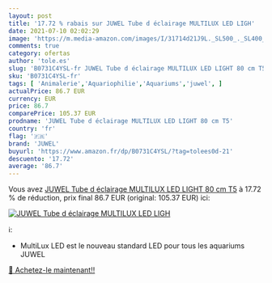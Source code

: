 ```yaml
---
layout: post
title: '17.72 % rabais sur JUWEL Tube d éclairage MULTILUX LED LIGH'
date: 2021-07-10 02:02:29
image: 'https://m.media-amazon.com/images/I/31714d21J9L._SL500_._SL400_.jpg'
comments: true
category: ofertas
author: 'tole.es'
slug: 'B0731C4YSL-fr JUWEL Tube d éclairage MULTILUX LED LIGHT 80 cm T5'
sku: 'B0731C4YSL-fr'
tags: [ 'Animalerie','Aquariophilie','Aquariums','juwel', ]
actualPrice: 86.7 EUR
currency: EUR
price: 86.7
comparePrice: 105.37 EUR
prodname: 'JUWEL Tube d éclairage MULTILUX LED LIGHT 80 cm T5'
country: 'fr'
flag: '🇫🇷'
brand: 'JUWEL'
buyurl: 'https://www.amazon.fr/dp/B0731C4YSL/?tag=tolees0d-21'
descuento: '17.72'
average: '86.7'
---
```


Vous avez [JUWEL Tube d éclairage MULTILUX LED LIGHT 80 cm T5](https://www.amazon.fr/dp/B0731C4YSL/?tag=tolees0d-21)  à  17.72 % de réduction, prix final  86.7 EUR (original: 105.37 EUR) ici:

[![JUWEL Tube d éclairage MULTILUX LED LIGH](https://m.media-amazon.com/images/I/31714d21J9L._SL500_._SL400_.jpg)](https://www.amazon.fr/dp/B0731C4YSL/?tag=tolees0d-21)

ℹ️:

- MultiLux LED est le nouveau standard LED pour tous les aquariums JUWEL

[🛒 Achetez-le maintenant!!](https://www.amazon.fr/dp/B0731C4YSL/?tag=tolees0d-21)
